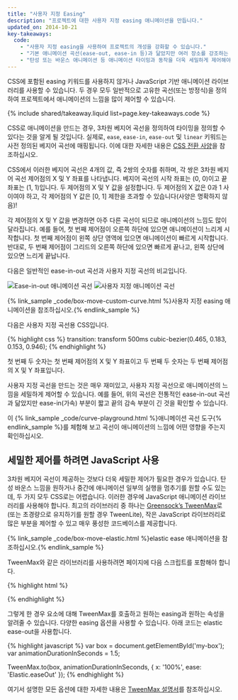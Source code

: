 ```yaml
---
title: "사용자 지정 Easing"
description: "프로젝트에 대한 사용자 지정 easing 애니메이션을 만듭니다."
updated_on: 2014-10-21
key-takeaways:
  code:
    - "사용자 지정 easing을 사용하여 프로젝트의 개성을 강화할 수 있습니다."
    - "기본 애니메이션 곡선(ease-out, ease-in 등)과 닮았지만 여러 장소를 강조하는 3차원 베지어 곡선을 만들 수 있습니다."
    - "탄성 또는 바운스 애니메이션 등 애니메이션 타이밍과 동작을 더욱 세밀하게 제어해야 하는 경우 JavaScript를 사용합니다." 
---
```

<p class="intro">
  CSS에 포함된 easing 키워드를 사용하지 않거나 JavaScript 기반 애니메이션 라이브러리를 사용할 수 있습니다. 두 경우 모두 일반적으로 고유한 곡선(또는 방정식)을 정의하여 프로젝트에서 애니메이션의 느낌을 많이 제어할 수 있습니다.
</p>

{% include shared/takeaway.liquid list=page.key-takeaways.code %}

CSS로 애니메이션을 만드는 경우, 3차원 베지어 곡선을 정의하여 타이밍을 정의할 수 있다는 것을 알게 될 것입니다. 실제로, `ease`, `ease-in`, `ease-out` 및 `linear` 키워드는 사전 정의된 베지어 곡선에 매핑됩니다. 이에 대한 자세한 내용은 [CSS 전환 사양](http://www.w3.org/TR/css3-transitions/)을 참조하십시오.

CSS에서 이러한 베지어 곡선은 4개의 값, 즉 2쌍의 숫자를 취하며, 각 쌍은 3차원 베지어 곡선 제어점의 X 및 Y 좌표를 나타냅니다.  베지어 곡선의 시작 좌표는 (0, 0)이고 끝 좌표는 (1, 1)입니다. 두 제어점의 X 및 Y 값을 설정합니다. 두 제어점의 X 값은 0과 1 사이여야 하고, 각 제어점의 Y 값은 [0, 1] 제한을 초과할 수 있습니다(사양은 명확하지 않음)!

각 제어점의 X 및 Y 값을 변경하면 아주 다른 곡선이 되므로 애니메이션의 느낌도 많이 달라집니다. 예를 들어, 첫 번째 제어점이 오른쪽 하단에 있으면 애니메이션이 느리게 시작합니다. 첫 번째 제어점이 왼쪽 상단 영역에 있으면 애니메이션이 빠르게 시작합니다. 반대로, 두 번째 제어점이 그리드의 오른쪽 하단에 있으면 빠르게 끝나고, 왼쪽 상단에 있으면 느리게 끝납니다.

다음은 일반적인 ease-in-out 곡선과 사용자 지정 곡선의 비교입니다.

<img src="imgs/ease-in-out-markers.png" style="display: inline; max-width: 300px" alt="Ease-in-out 애니메이션 곡선" />
<img src="imgs/custom.png" style="display: inline; max-width: 300px" alt="사용자 지정 애니메이션 곡선" />

{% link_sample _code/box-move-custom-curve.html %}사용자 지정 easing 애니메이션을 참조하십시오.{% endlink_sample %}

다음은 사용자 지정 곡선용 CSS입니다.

{% highlight css %}
transition: transform 500ms cubic-bezier(0.465, 0.183, 0.153, 0.946);
{% endhighlight %}

첫 번째 두 숫자는 첫 번째 제어점의 X 및 Y 좌표이고 두 번째 두 숫자는 두 번째 제어점의 X 및 Y 좌표입니다.

사용자 지정 곡선을 만드는 것은 매우 재미있고, 사용자 지정 곡선으로 애니메이션의 느낌을 세밀하게 제어할 수 있습니다. 예를 들어, 위의 곡선은 전통적인 ease-in-out 곡선과 닮았지만 ease-in(가속) 부분이 짧고 끝의 감속 부분이 긴 것을 확인할 수 있습니다.

이 {% link_sample _code/curve-playground.html %}애니메이션 곡선 도구{% endlink_sample %}를 체험해 보고 곡선이 애니메이션의 느낌에 어떤 영향을 주는지 확인하십시오.

## 세밀한 제어를 하려면 JavaScript 사용

3차원 베지어 곡선이 제공하는 것보다 더욱 세밀한 제어가 필요한 경우가 있습니다. 탄성 바운스 느낌을 원하거나 중간에 애니메이션 일부의 실행을 멈추기를 원할 수도 있는데, 두 가지 모두 CSS로는 어렵습니다. 이러한 경우에 JavaScript 애니메이션 라이브러리를 사용해야 합니다. 최고의 라이브러리 중 하나는 [Greensock’s TweenMax](https://github.com/greensock/GreenSock-JS/tree/master/src/minified)로 (또는 초경량으로 유지하기를 원할 경우 TweenLite), 작은 JavaScript 라이브러리로 많은 부분을 제어할 수 있고 매우 풍성한 코드베이스를 제공합니다.

{% link_sample _code/box-move-elastic.html %}elastic ease 애니메이션을 참조하십시오.{% endlink_sample %}

TweenMax와 같은 라이브러리를 사용하려면 페이지에 다음 스크립트를 포함해야 합니다.

{% highlight html %}
<script src="http://cdnjs.cloudflare.com/ajax/libs/gsap/latest/TweenMax.min.js"></script>
{% endhighlight %}

그렇게 한 경우 요소에 대해 TweenMax를 호출하고 원하는 easing과 원하는 속성을 알려줄 수 있습니다. 다양한 easing 옵션을 사용할 수 있습니다. 아래 코드는 elastic ease-out을 사용합니다.

{% highlight javascript %}
var box = document.getElementById('my-box');
var animationDurationInSeconds = 1.5;

TweenMax.to(box, animationDurationInSeconds, {
  x: '100%',
  ease: 'Elastic.easeOut'
});
{% endhighlight %}

여기서 설명한 모든 옵션에 대한 자세한 내용은 [TweenMax 설명서](http://greensock.com/docs/#/HTML5/GSAP/TweenMax/)를 참조하십시오.



